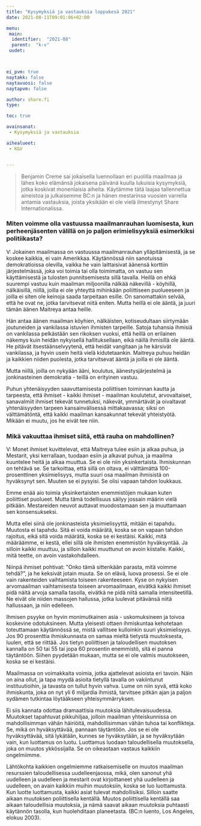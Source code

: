 ```yaml
---
title: "Kysymyksiä ja vastauksia loppukesä 2021"
date: 2021-08-11T09:01:06+02:00

menu:
 main:
  identifier:  "2021-08"
  parent:  "k-v"
 uudet:



ei_pvm: true
naytakk: false
naytavuosi: false
naytapvm: false

author: share.fi
type:

toc: true

avainsanat:
 - Kysymyksiä ja vastauksia

aihealueet:
 - K&V


---
```

> Benjamin Creme sai jokaisella luennollaan eri puolilla maailmaa ja lähes koko elämänsä jokaisena päivänä kuulla lukuisia kysymyksiä, jotka koskivat monenlaisia aiheita. Käytämme tätä laajaa tallennettua aineistoa ja julkaisemme BC:n ja hänen mestarinsa vuosien varrella antamia vastauksia, joista yksikään ei ole vielä ilmestynyt Share Internationalissa.

### Miten voimme olla vastuussa maailmanrauhan luomisesta, kun perheenjäsenten välillä on jo paljon erimielisyyksiä esimerkiksi politiikasta?

V: Jokainen maailmassa on vastuussa maailmanrauhan ylläpitämisestä, ja se koskee kaikkia, ei vain Amerikkaa. Käytännössä niin sanotuissa demokratioissa olevilla, vaikka he vain laittaisivat äänensä korttiin järjestelmässä, joka voi toimia tai olla toimimatta, on vastuu sen käyttämisestä ja tulosten punnitsemisesta sillä tavalla. Heillä on ehkä suurempi vastuu kuin maailman miljoonilla nälkää näkevillä - köyhillä, nälkäisillä, niillä, joilla ei ole yhteyttä mihinkään poliittiseen puolueeseen ja joilla ei siten ole keinoja saada tarpeitaan esille. On sanomattakin selvää, että he ovat ne, jotka tarvitsevat niitä eniten. Mutta heillä ei ole ääntä, ja juuri tämän äänen Maitreya antaa heille.

Hän antaa äänen maailman köyhien, nälkäisten, kotiseudultaan siirtymään joutuneiden ja vankilassa istuvien ihmisten tarpeille. Satoja tuhansia ihmisiä on vankilassa pelkästään sen rikoksen vuoksi, että heillä on erilainen näkemys kuin heidän nykyisellä hallituksellaan, eikä näillä ihmisillä ole ääntä. He pitävät itsestäänselvyytenä, että heidät vangitaan ja he kärsivät vankilassa, ja hyvin usein heitä vielä kidutetaankin. Maitreya puhuu heidän ja kaikkien niiden puolesta, jotka tarvitsevat ääntä ja joilla ei ole ääntä.

Mutta niillä, joilla on nykyään ääni, koulutus, äänestysjärjestelmä ja jonkinasteinen demokratia - teillä on erityinen vastuu.

Puhun yhtenäisyyden saavuttamisesta poliittisen toiminnan kautta ja tarpeesta, että ihmiset - kaikki ihmiset - maailman koulutetut, arvovaltaiset, sanavalmiit ihmiset tekevät tunnetuksi, näkevät, ymmärtävät ja oivaltavat yhtenäisyyden tarpeen kansainvälisessä mittakaavassa; siksi on välttämätöntä, että kaikki maailman kansakunnat tekevät yhteistyötä. Mikään ei muutu, jos he eivät tee niin.


### Mikä vakuuttaa ihmiset siitä, että rauha on mahdollinen?

V: Monet ihmiset kuvittelevat, että Maitreya tulee esiin ja alkaa puhua, ja Mestarit, yksi kerrallaan, tuodaan esiin ja alkavat puhua, ja maailma kuuntelee heitä ja alkaa muuttua. Se ei ole niin yksinkertaista. Ihmiskunnan on tehtävä se. Se tarkoittaa, että sillä on oltava, ei välttämättä 100-prosenttinen yksimielisyys, mutta suuri osa maailman ihmisistä on hyväksynyt sen. Muuten se ei pysyisi. Se olisi vapaan tahdon loukkaus.

Emme enää aio toimia yksinkertaisten enemmistöjen mukaan kuten poliittiset puolueet. Mutta tämä todellisuus säilyy jossain määrin vielä pitkään. Mestareiden neuvot auttavat muodostamaan sen ja muuttamaan sen konsensukseksi.

Mutta ellei siinä ole jonkinasteista yksimielisyyttä, mitään ei tapahdu. Muutosta ei tapahdu. Sitä ei voida määrätä, koska se on vapaan tahdon rajoitus, eikä sitä voida määrätä, koska se ei kestäisi. Kaikki, mitä määräämme, ei kestä, ellei sillä ole ihmisten enemmistön hyväksyntää. Ja silloin kaikki muuttuu, ja silloin kaikki muuttunut on avoin kiistalle. Kaikki, mitä teette, on avoin vastakohdalleen.

Niinpä ihmiset pohtivat: "Onko tämä sittenkään parasta, mitä voimme tehdä?", ja he keksivät jotain muuta. Se on elävä, luova prosessi. Se ei ole vain rakenteiden vaihtamista toiseen rakenteeseen. Kyse on nykyisen arvomaailman vaihtamisesta toiseen arvomaailmaan, eivätkä kaikki ihmiset pidä näitä arvoja samalla tasolla, eivätkä ne pidä niitä samalla intensiteetillä. Ne eivät ole niiden massojen hallussa, jotka luulevat pitävänsä niitä hallussaan, ja niin edelleen.

Ihmisen psyyke on hyvin monimutkainen asia - uskomuksineen ja toivoa koskevine odotuksineen. Mutta yleisesti ottaen ihmiskuntaa kehotetaan toteuttamaan käytännössä se, mistä vallitsee kulloinkin suuri yksimielisyys. Jos 90 prosenttia ihmiskunnasta on samaa mieltä tietystä muutoksesta, luulen, että se riittää. Jos tietyn poliittisen ja taloudellisen muutoksen kannalla on 50 tai 55 tai jopa 60 prosentin enemmistö, sitä ei panna täytäntöön. Siihen pyydetään mukaan, mutta se ei ole valmis muutokseen, koska se ei kestäisi.

Maailmassa on voimakkaita voimia, jotka ajattelevat asioista eri tavoin. Näin on aina ollut, ja tapa myydä asioita tietyllä tavalla on vakiintunut instituutioihin, ja tavasta on tullut hyvin vahva. Lume on niin syvä, että koko ihmiskunta, joka on nyt yli 6 miljardia ihmistä, tarvitsee pitkän ajan ja paljon sydämen tutkintaa löytääkseen yhteisymmärryksen.

Ei siis kannata odottaa dramaattisia muutoksia lähitulevaisuudessa. Muutokset tapahtuvat pikkuhiljaa, jolloin maailman yhteiskunnissa on mahdollisimman vähän häiriöitä, mahdollisimman vähän tuhoa tai konflikteja. Se, mikä on hyväksyttävää, pannaan täytäntöön. Jos se ei ole hyväksyttävää, sitä lykätään, kunnes se hyväksytään, ja se hyväksytään vain, kun luottamus on luotu. Luottamus luodaan taloudellisella muutoksella, joka on muutos ykkössijalla. Se on oikeastaan vastaus kaikkiin ongelmiimme.

Lähtökohta kaikkien ongelmiemme ratkaisemiselle on muutos maailman resurssien taloudellisessa uudelleenjaossa, mikä, olen sanonut yhä uudelleen ja uudelleen ja mestarit ovat kirjoittaneet yhä uudelleen ja uudelleen, on avain kaikkiin muihin muutoksiin, koska se luo luottamusta. Kun luotte luottamusta, kaikki asiat tulevat mahdollisiksi. Silloin saatte aikaan muutoksen poliittisella kentällä. Muutos poliittisella kentällä saa aikaan taloudellisia muutoksia, ja nämä saavat aikaan muutoksia puhtaasti käytännön tasolla, kun huolehditaan planeetasta. (BC:n luento, Los Angeles, elokuu 2003).
